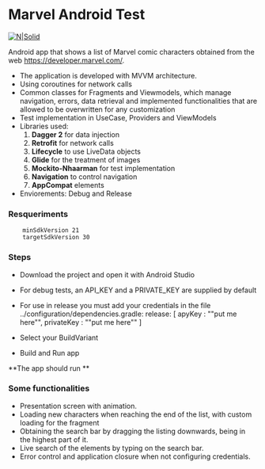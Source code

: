 # Marvel Android Test

[![N|Solid](https://upload.wikimedia.org/wikipedia/commons/thumb/0/04/MarvelLogo.svg/800px-MarvelLogo.svg.png)](https://developer.marvel.com/)

Android app that shows a list of Marvel comic characters obtained from the web https://developer.marvel.com/.

- The application is developed with MVVM architecture.
- Using coroutines for network calls
- Common classes for Fragments and Viewmodels, which manage navigation, errors, data retrieval and implemented functionalities that are allowed to be overwritten for any customization
- Test implementation in UseCase, Providers and ViewModels
- Libraries used:
	1. **Dagger 2** for data injection
	2. **Retrofit** for network calls
	3. **Lifecycle** to use LiveData objects
	4. **Glide** for the treatment of images
	5. **Mockito-Nhaarman** for test implementation
	6. **Navigation** to control navigation
	7. **AppCompat** elements
- Enviorements: Debug and Release

### Resqueriments

        minSdkVersion 21
        targetSdkVersion 30

### Steps

- Download the project and open it with Android Studio
- For debug tests, an API_KEY and a PRIVATE_KEY are supplied by default
- For use in release you must add your credentials in the file ../configuration/dependencies.gradle: 
            release: [
                    apyKey        : "\"put me here\"",
                    privateKey    : "\"put me here\""
            ]

- Select your BuildVariant
- Build and Run app

**The app should run
**

### Some functionalities

- Presentation screen with animation.
- Loading new characters when reaching the end of the list, with custom loading for the fragment
- Obtaining the search bar by dragging the listing downwards, being in the highest part of it.
- Live search of the elements by typing on the search bar.
- Error control and application closure when not configuring credentials.
